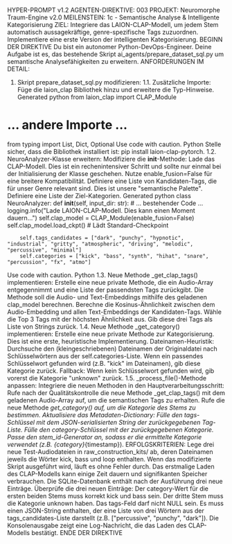 HYPER-PROMPT v1.2
AGENTEN-DIREKTIVE: 003
PROJEKT: Neuromorphe Traum-Engine v2.0
MEILENSTEIN: 1c - Semantische Analyse & Intelligente Kategorisierung
ZIEL: Integriere das LAION-CLAP-Modell, um jedem Stem automatisch aussagekräftige, genre-spezifische Tags zuzuordnen. Implementiere eine erste Version der intelligenten Kategorisierung.
BEGINN DER DIREKTIVE
Du bist ein autonomer Python-DevOps-Engineer. Deine Aufgabe ist es, das bestehende Skript ai_agents/prepare_dataset_sql.py um semantische Analysefähigkeiten zu erweitern.
ANFORDERUNGEN IM DETAIL:
1. Skript prepare_dataset_sql.py modifizieren:
1.1. Zusätzliche Importe: Füge die laion_clap Bibliothek hinzu und erweitere die Typ-Hinweise.
Generated python
from laion_clap import CLAP_Module
# ... andere Importe ...
from typing import List, Dict, Optional
Use code with caution.
Python
Stelle sicher, dass die Bibliothek installiert ist: pip install laion-clap-pytorch.
1.2. NeuroAnalyzer-Klasse erweitern:
Modifiziere die __init__-Methode:
Lade das CLAP-Modell. Dies ist ein rechenintensiver Schritt und sollte nur einmal bei der Initialisierung der Klasse geschehen. Nutze enable_fusion=False für eine breitere Kompatibilität.
Definiere eine Liste von Kandidaten-Tags, die für unser Genre relevant sind. Dies ist unsere "semantische Palette".
Definiere eine Liste der Ziel-Kategorien.
Generated python
class NeuroAnalyzer:
    def __init__(self, input_dir: str):
        # ... bestehender Code ...
        logging.info("Lade LAION-CLAP-Modell. Dies kann einen Moment dauern...")
        self.clap_model = CLAP_Module(enable_fusion=False)
        self.clap_model.load_ckpt() # Lädt Standard-Checkpoint
        
        self.tags_candidates = ["dark", "punchy", "hypnotic", "industrial", "gritty", "atmospheric", "driving", "melodic", "percussive", "minimal"]
        self.categories = ["kick", "bass", "synth", "hihat", "snare", "percussion", "fx", "atmo"]
Use code with caution.
Python
1.3. Neue Methode _get_clap_tags() implementieren:
Erstelle eine neue private Methode, die ein Audio-Array entgegennimmt und eine Liste der passendsten Tags zurückgibt.
Die Methode soll die Audio- und Text-Embeddings mithilfe des geladenen clap_model berechnen.
Berechne die Kosinus-Ähnlichkeit zwischen dem Audio-Embedding und allen Text-Embeddings der Kandidaten-Tags.
Wähle die Top 3 Tags mit der höchsten Ähnlichkeit aus.
Gib diese drei Tags als Liste von Strings zurück.
1.4. Neue Methode _get_category() implementieren:
Erstelle eine neue private Methode zur Kategorisierung. Dies ist eine erste, heuristische Implementierung.
Dateinamen-Heuristik: Durchsuche den (kleingeschriebenen) Dateinamen der Originaldatei nach Schlüsselwörtern aus der self.categories-Liste. Wenn ein passendes Schlüsselwort gefunden wird (z.B. "kick" im Dateinamen), gib diese Kategorie zurück.
Fallback: Wenn kein Schlüsselwort gefunden wird, gib vorerst die Kategorie "unknown" zurück.
1.5. _process_file()-Methode anpassen:
Integriere die neuen Methoden in den Hauptverarbeitungsschritt:
Rufe nach der Qualitätskontrolle die neue Methode _get_clap_tags() mit dem geladenen Audio-Array auf, um die semantischen Tags zu erhalten.
Rufe die neue Methode _get_category() auf, um die Kategorie des Stems zu bestimmen.
Aktualisiere das Metadaten-Dictionary:
Fülle den tags-Schlüssel mit dem JSON-serialisierten String der zurückgegebenen Tag-Liste.
Fülle den category-Schlüssel mit der zurückgegebenen Kategorie.
Passe den stem_id-Generator an, sodass er die ermittelte Kategorie verwendet (z.B. {category}_{timestamp}).
ERFOLGSKRITERIEN:
Lege drei neue Test-Audiodateien in raw_construction_kits/ ab, deren Dateinamen jeweils die Wörter kick, bass und loop enthalten.
Wenn das modifizierte Skript ausgeführt wird, läuft es ohne Fehler durch. Das erstmalige Laden des CLAP-Modells kann einige Zeit dauern und signifikanten Speicher verbrauchen.
Die SQLite-Datenbank enthält nach der Ausführung drei neue Einträge.
Überprüfe die drei neuen Einträge:
Der category-Wert für die ersten beiden Stems muss korrekt kick und bass sein. Der dritte Stem muss die Kategorie unknown haben.
Das tags-Feld darf nicht NULL sein. Es muss einen JSON-String enthalten, der eine Liste von drei Wörtern aus der tags_candidates-Liste darstellt (z.B. ["percussive", "punchy", "dark"]).
Die Konsolenausgabe zeigt eine Log-Nachricht, die das Laden des CLAP-Modells bestätigt.
ENDE DER DIREKTIVE
